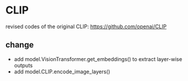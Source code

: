 # CLIP

revised codes of the original CLIP: https://github.com/openai/CLIP

## change
- add model.VisionTransformer.get_embeddings() to extract layer-wise outputs
- add model.CLIP.encode_image_layers() 
